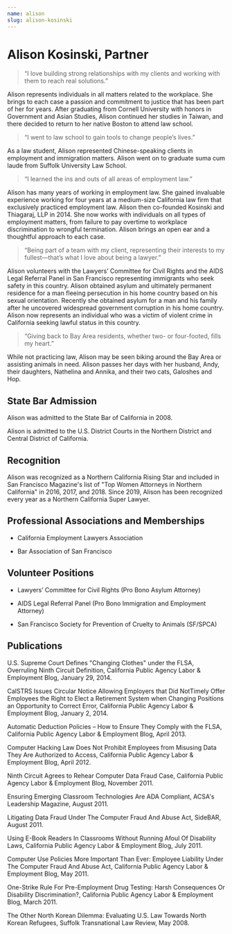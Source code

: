```yaml
---
name: alison
slug: alison-kosinski
---
```


# Alison Kosinski, Partner

> “I love building strong relationships with my clients and working with them
  to reach real solutions.”

Alison represents individuals in all matters related to the workplace.  She
brings to each case a passion and commitment to justice that has been part of
her for years.  After graduating from Cornell University with honors in
Government and Asian Studies, Alison continued her studies in Taiwan, and there
decided to return to her native Boston to attend law school.

> “I went to law school to gain tools to change people’s lives.”

As a law student, Alison represented Chinese-speaking clients in employment and
immigration matters.  Alison went on to graduate suma cum laude from Suffolk University Law School.

> “I learned the ins and outs of all areas of employment law.”

Alison has many years of working in employment law.  She gained invaluable
experience working for four years at a medium-size California law firm that
exclusively practiced employment law.  Alison then co-founded Kosinski and Thiagaraj, LLP in 2014.  She now works with individuals on all types of employment matters, from failure to pay overtime to workplace discrimination to wrongful termination.  Alison brings an open ear and a thoughtful approach to each case.  

> “Being part of a team with my client, representing their interests to my fullest—that’s what I love about being a lawyer.”

Alison volunteers with the Lawyers’ Committee for Civil Rights and the
AIDS Legal Referral Panel in San Francisco representing immigrants who seek
safety in this country.  Alison obtained asylum and ultimately
permanent residence for a man fleeing persecution in his home country based on
his sexual orientation.  Recently she obtained asylum for a man and his family after he uncovered widespread government corruption in his home country.  Alison now represents an individual who was a victim of violent crime in California seeking lawful status in this country.

> “Giving back to Bay Area residents, whether two- or four-footed, fills my heart.”

While not practicing law, Alison may be seen biking around the Bay Area or
assisting animals in need.  Alison passes her days with
her husband, Andy, their daughters, Nathelina and Annika, and their two cats, Galoshes and
Hop.

## State Bar Admission

Alison was admitted to the State Bar of California in 2008.

Alison is admitted to the U.S. District Courts in the Northern District and Central District of California.

## Recognition

Alison was recognized as a Northern California Rising Star and included in San Francisco Magazine's list of "Top Women Attorneys in Northern California" in 2016, 2017, and 2018.  Since 2019, Alison has been recognized every year as a Northern California Super Lawyer.

## Professional Associations and Memberships

- California Employment Lawyers Association

- Bar Association of San Francisco

## Volunteer Positions

- Lawyers’ Committee for Civil Rights (Pro Bono Asylum Attorney)

- AIDS Legal Referral Panel (Pro Bono Immigration and Employment Attorney)

- San Francisco Society for Prevention of Cruelty to Animals (SF/SPCA)

## Publications

U.S. Supreme Court Defines "Changing Clothes" under the FLSA, Overruling Ninth Circuit Definition, California Public Agency Labor & Employment Blog, January 29, 2014.

CalSTRS Issues Circular Notice Allowing Employers that Did NotTimely Offer Employees the Right to Elect a Retirement System when Changing Positions an Opportunity to Correct Error, California Public Agency Labor & Employment Blog, January 2, 2014.

Automatic Deduction Policies – How to Ensure They Comply with the FLSA, California Public Agency Labor & Employment Blog, April 2013.

Computer Hacking Law Does Not Prohibit Employees from Misusing Data They Are Authorized to Access, California Public Agency Labor & Employment Blog, April 2012.

Ninth Circuit Agrees to Rehear Computer Data Fraud Case, California Public Agency Labor & Employment Blog, November 2011.

Ensuring Emerging Classroom Technologies Are ADA Compliant, ACSA's Leadership Magazine, August 2011.

Litigating Data Fraud Under The Computer Fraud And Abuse Act, SideBAR, August 2011.

Using E-Book Readers In Classrooms Without Running Afoul Of Disability Laws, California Public Agency Labor & Employment Blog, July 2011.

Computer Use Policies More Important Than Ever: Employee Liability Under The Computer Fraud And Abuse Act, California Public Agency Labor & Employment Blog, May 2011.

One-Strike Rule For Pre-Employment Drug Testing: Harsh Consequences Or Disability Discrimination?, California Public Agency Labor & Employment Blog, March 2011.

The Other North Korean Dilemma: Evaluating U.S. Law Towards North Korean Refugees, Suffolk Transnational Law Review, May 2008.
